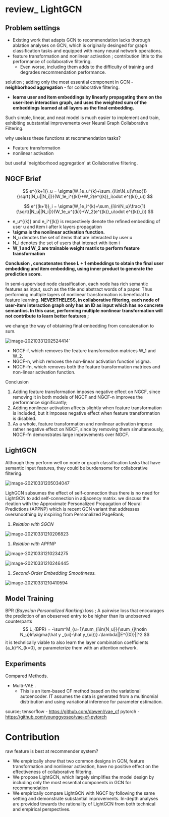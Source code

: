 # review_ LightGCN



## Problem settings

- Existing work that adapts GCN to recommendation lacks thorough ablation analyses on GCN, which is originally desinged for graph classification tasks and equipped with many neural network operations.
- feature transformation and nonlinear activation ; contribution little to the performance of collaborative filtering.
  - Even worse, including them adds to the difficulty of training and degrades recommendation performance.

solution ; adding only the most essential component in GCN - **neighborhood aggregation** - for collaborative filtering.

- **learns user and item embeddings by linearly propagating them on the user-item interaction graph, and uses the weighted sum of the embeddings learned at all layers as the final embedding.**

Such simple, linear, and neat model is much easier to implement and train, exhibiting substantial improvements over Neural Graph Collaborative Filtering.



why useless these functions at recommendation tasks?

- Feature transformation
- nonlinear activation

but useful 'neighborhood aggregation' at Collaborative filtering.



## NGCF Brief


$$
e^{(k+1)}_u = \sigma(W_1e_u^{k}+\sum_{i\in\N_u}\frac{1}{\sqrt{|N_u||N_i|}}(W_1e_i^{(k)}+W_2(e^{(k)}_i\odot e^{(k)}_u))
$$

$$
e^{(k+1)}_i = \sigma(W_1e_i^{k}+\sum_{i\in\N_u}\frac{1}{\sqrt{|N_u||N_i|}}(W_1e_u^{(k)}+W_2(e^{(k)}_u\odot e^{(k)}_i))
$$

- e_u^{(k)} and e_i^{(k)} is respectively denote the refined embedding of user u and item i after k layers propagation
- **\sigma is the nonlinear activation function.**
- N_u denotes the set of items that are interacted by user u
- N_i denotes the set of users that interact with item i
- **W_1 and W_2 are trainable weight matrix to perform feature transformation** 

**Conclusion , concatenates these L + 1 embeddings to obtain the final user embedding and item embedding, using inner product to generate the prediction score.**

In semi-supervised node classification, each node has rich semantic features as input, such as the title and abstract words of a paper. Thus performing multiple layers of nonlinear transformation is beneficial to feature learning. **NEVERTHELESS, in collaborative filtering, each node of user-item interaction graph only has an ID as input which has no concrete semantics. In this case, performing multiple nonlinear transformation will not contribute to learn better features ;** 

we change the way of obtaining final embedding from concatenation to sum.

![image-20210331202524414](C:\Users\user\AppData\Roaming\Typora\typora-user-images\image-20210331202524414.png)` 

- NGCF-f, which removes the feature transformation matrices W_1 and W_2.
- NGCF-n, which removes the non-linear activation function \sigma.
- NGCF-fn, which removes both the feature transformation matrices and non-linear activation function.

Conclusion

1. Adding feature transformation imposes negative effect on NGCF, since removing it in both models of NGCF and NGCF-n improves the performance significantly;
2. Adding nonlinear activation affects slightly when feature transformation is included, but it imposes negative effect when feature transformation is disabled.
3. As a whole, feature transformation and nonlinear activation impose rather negative effect on NGCF, since by removing them simultaneously, NGCF-fn demonstrates large improvements over NGCF.

## LightGCN

Although they perform well on node or graph classification tasks that have semantic input features, they could be burdensome for collaborative filtering.

![image-20210331205034047](C:\Users\user\AppData\Roaming\Typora\typora-user-images\image-20210331205034047.png)

LighGCN subsumes the effect of self-connection thus there is no need for LightGCN to add self-connection in adjacency matrix. we discuss the rleation with the Approximate Personalized Propagation of Neural Predictions (APPNP) which is recent GCN variant that addresses oversmoothing by inspiring from Personalized PageRank;

1. *Relation with SGCN*

![image-20210331210206823](C:\Users\user\AppData\Roaming\Typora\typora-user-images\image-20210331210206823.png)

1. *Relation with APPNP*

![image-20210331210234275](C:\Users\user\AppData\Roaming\Typora\typora-user-images\image-20210331210234275.png)

![image-20210331210246445](C:\Users\user\AppData\Roaming\Typora\typora-user-images\image-20210331210246445.png)



1.  *Second-Order Embedding Smoothness.*

![image-20210331210410594](C:\Users\user\AppData\Roaming\Typora\typora-user-images\image-20210331210410594.png)



## Model Training

BPR (*Bayesian Personalized Ranking*) loss ; A pairwise loss that encourages the prediction of an obeserved entry to be higher than its unobserved counterparts
$$
L_{BPR} = -\sum^M_{u=1}\sum_{i\in{N_u}}{\sum_{j\notin N_u}ln\sigma(\hat y _{ui}-\hat y_{ui})}+\lambda||E^{(0)}||^2
$$
it is technically viable to also learn the layer combination coefficients {a_k}^K_{k=0}, or parameterize them with an attention network.



## Experiments

Compared Methods.

- Multi-VAE .
  - This is an item-based CF method based on the variational autoencoder. IT assumes the data is generated from a multinomial distribution and using variational inference for parameter estimation. 

source; tensorflow - https://github.com/dawenl/vae_cf pytorch - https://github.com/younggyoseo/vae-cf-pytorch



# Contribution

raw feature is best at recommender system?

- We empirically show that two common designs in GCN, feature transformation and nonlinear activation, have no positive effect on the effectiveness of collaborative filtering.
- We propose LightGCN, which largely simplifies the model design by including only the most essential components in GCN for recommendation
- We empirically compare LightGCN with NGCF by following the same setting and demonstrate substantial improvements. In-depth analyses are provided towards the rationality of LightGCN from both technical and empirical perspectives.





